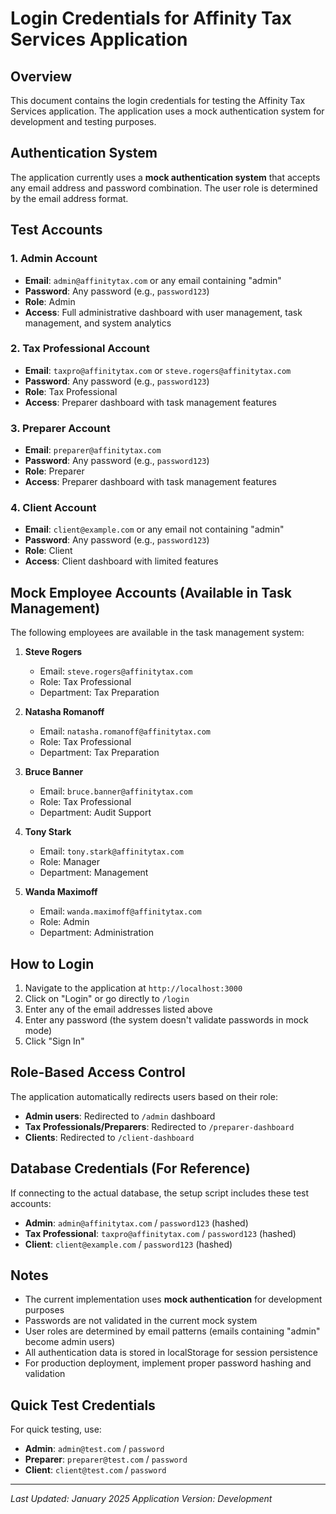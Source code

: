 # Login Credentials for Affinity Tax Services Application

## Overview
This document contains the login credentials for testing the Affinity Tax Services application. The application uses a mock authentication system for development and testing purposes.

## Authentication System
The application currently uses a **mock authentication system** that accepts any email address and password combination. The user role is determined by the email address format.

## Test Accounts

### 1. Admin Account
- **Email**: `admin@affinitytax.com` or any email containing "admin"
- **Password**: Any password (e.g., `password123`)
- **Role**: Admin
- **Access**: Full administrative dashboard with user management, task management, and system analytics

### 2. Tax Professional Account
- **Email**: `taxpro@affinitytax.com` or `steve.rogers@affinitytax.com`
- **Password**: Any password (e.g., `password123`)
- **Role**: Tax Professional
- **Access**: Preparer dashboard with task management features

### 3. Preparer Account
- **Email**: `preparer@affinitytax.com`
- **Password**: Any password (e.g., `password123`)
- **Role**: Preparer
- **Access**: Preparer dashboard with task management features

### 4. Client Account
- **Email**: `client@example.com` or any email not containing "admin"
- **Password**: Any password (e.g., `password123`)
- **Role**: Client
- **Access**: Client dashboard with limited features

## Mock Employee Accounts (Available in Task Management)
The following employees are available in the task management system:

1. **Steve Rogers**
   - Email: `steve.rogers@affinitytax.com`
   - Role: Tax Professional
   - Department: Tax Preparation

2. **Natasha Romanoff**
   - Email: `natasha.romanoff@affinitytax.com`
   - Role: Tax Professional
   - Department: Tax Preparation

3. **Bruce Banner**
   - Email: `bruce.banner@affinitytax.com`
   - Role: Tax Professional
   - Department: Audit Support

4. **Tony Stark**
   - Email: `tony.stark@affinitytax.com`
   - Role: Manager
   - Department: Management

5. **Wanda Maximoff**
   - Email: `wanda.maximoff@affinitytax.com`
   - Role: Admin
   - Department: Administration

## How to Login

1. Navigate to the application at `http://localhost:3000`
2. Click on "Login" or go directly to `/login`
3. Enter any of the email addresses listed above
4. Enter any password (the system doesn't validate passwords in mock mode)
5. Click "Sign In"

## Role-Based Access Control

The application automatically redirects users based on their role:

- **Admin users**: Redirected to `/admin` dashboard
- **Tax Professionals/Preparers**: Redirected to `/preparer-dashboard`
- **Clients**: Redirected to `/client-dashboard`

## Database Credentials (For Reference)
If connecting to the actual database, the setup script includes these test accounts:

- **Admin**: `admin@affinitytax.com` / `password123` (hashed)
- **Tax Professional**: `taxpro@affinitytax.com` / `password123` (hashed)
- **Client**: `client@example.com` / `password123` (hashed)

## Notes

- The current implementation uses **mock authentication** for development purposes
- Passwords are not validated in the current mock system
- User roles are determined by email patterns (emails containing "admin" become admin users)
- All authentication data is stored in localStorage for session persistence
- For production deployment, implement proper password hashing and validation

## Quick Test Credentials

For quick testing, use:
- **Admin**: `admin@test.com` / `password`
- **Preparer**: `preparer@test.com` / `password`
- **Client**: `client@test.com` / `password`

---

*Last Updated: January 2025*
*Application Version: Development*